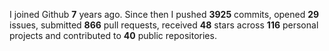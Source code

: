 
I joined Github **7** years ago. Since then I pushed **3925** commits, opened **29** issues, submitted **866** pull requests, received **48** stars across **116** personal projects and contributed to **40** public repositories.
